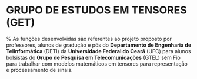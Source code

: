 # GRUPO DE ESTUDOS EM TENSORES (GET)

% As funções desenvolvidas são referentes ao projeto proposto por professores, alunos de gradução e pós do **Departamento de Engenharia de Telinformática** (DETI) da **Universidade Federal do Ceará** (UFC) para alunos bolsistas do **Grupo de Pesquisa em Telecomunicações** (GTEL) sem Fio para trabalhar com modelos matemáticos em tensores para representação e processamento de sinais.
